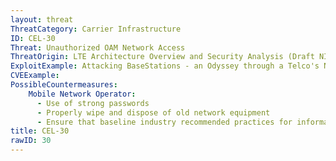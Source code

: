 ```yaml
---
layout: threat
ThreatCategory: Carrier Infrastructure
ID: CEL-30
Threat: Unauthorized OAM Network Access
ThreatOrigin: LTE Architecture Overview and Security Analysis (Draft NISTIR 8071) [^166]
ExploitExample: Attacking BaseStations - an Odyssey through a Telco's Network [^177]
CVEExample:
PossibleCountermeasures:
    Mobile Network Operator:
      - Use of strong passwords
      - Properly wipe and dispose of old network equipment
      - Ensure that baseline industry recommended practices for information system security are implemented and validated
title: CEL-30
rawID: 30
---
```

